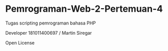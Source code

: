 # Pemrograman-Web-2-Pertemuan-4

Tugas scripting pemrograman bahasa PHP

Developer 181011400697 / Martin Siregar

Open License
